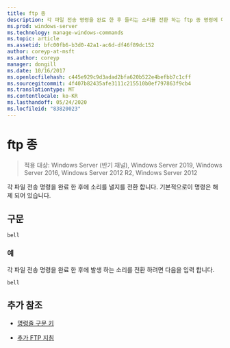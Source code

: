 ```yaml
---
title: ftp 종
description: 각 파일 전송 명령을 완료 한 후 들리는 소리를 전환 하는 ftp 종 명령에 대 한 참조 항목입니다.
ms.prod: windows-server
ms.technology: manage-windows-commands
ms.topic: article
ms.assetid: bfc00fb6-b3d0-42a1-ac6d-df46f89dc152
author: coreyp-at-msft
ms.author: coreyp
manager: dongill
ms.date: 10/16/2017
ms.openlocfilehash: c445e929c9d3adad2bfa620b522e4befbb7c1cff
ms.sourcegitcommit: 4f407b82435afe3111c215510b0ef797863f9cb4
ms.translationtype: MT
ms.contentlocale: ko-KR
ms.lasthandoff: 05/24/2020
ms.locfileid: "83820023"
---
```

# <a name="ftp-bell"></a>ftp 종

> 적용 대상: Windows Server (반기 채널), Windows Server 2019, Windows Server 2016, Windows Server 2012 R2, Windows Server 2012

각 파일 전송 명령을 완료 한 후에 소리를 낼지를 전환 합니다. 기본적으로이 명령은 해제 되어 있습니다.

## <a name="syntax"></a>구문

```
bell
```

### <a name="examples"></a>예

각 파일 전송 명령을 완료 한 후에 발생 하는 소리를 전환 하려면 다음을 입력 합니다.

```
bell
```

## <a name="additional-references"></a>추가 참조

- [명령줄 구문 키](command-line-syntax-key.md)

- [추가 FTP 지침](https://docs.microsoft.com/previous-versions/orphan-topics/ws.10/cc756013(v=ws.10))
